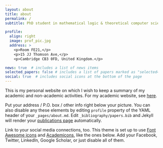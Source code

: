 ```yaml
---
layout: about
title: about
permalink: /
subtitle: PhD student in mathematical logic & theoretical computer science at the University of Cambridge

profile:
  align: right
  image: prof_pic.jpg
  address: >
    <p>Room FE21,</p> 
    <p>15 JJ Thomson Ave,</p>
    <p>Cambridge CB3 0FD, United Kingdom.</p>

news: true  # includes a list of news items
selected_papers: false # includes a list of papers marked as "selected={true}"
social: true  # includes social icons at the bottom of the page
---
```


This is my personal website on which I wish to keep a summary of my academic and non-academic activities. For my academic website, see <a href="https://www.cst.cam.ac.uk/people/ie257">here</a>.

Put your address / P.O. box / other info right below your picture. You can also disable any these elements by editing `profile` property of the YAML header of your `_pages/about.md`. Edit `_bibliography/papers.bib` and Jekyll will render your [publications page](/al-folio/publications/) automatically.

Link to your social media connections, too. This theme is set up to use [Font Awesome icons](http://fortawesome.github.io/Font-Awesome/) and [Academicons](https://jpswalsh.github.io/academicons/), like the ones below. Add your Facebook, Twitter, LinkedIn, Google Scholar, or just disable all of them.
